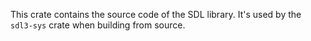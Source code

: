 This crate contains the source code of the SDL library. It's used by the
`sdl3-sys` crate when building from source.
